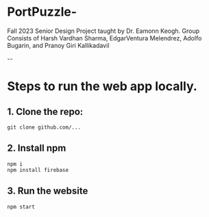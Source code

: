 # PortPuzzle-
Fall 2023 Senior Design Project taught by Dr. Eamonn Keogh. Group Consists of Harsh Vardhan Sharma, EdgarVentura Melendrez, Adolfo Bugarin, and Pranoy Giri Kallikadavil

--

# Steps to run the web app locally.

## 1. Clone the repo:
```
git clone github.com/...
```

## 2. Install npm
```
npm i
npm install firebase
```

## 3. Run the website
```
npm start
```
